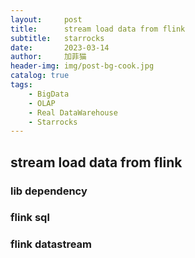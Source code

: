 ```yaml
---
layout:     post
title:      stream load data from flink
subtitle:   starrocks
date:       2023-03-14
author:     加菲猫
header-img: img/post-bg-cook.jpg
catalog: true
tags:
    - BigData
    - OLAP
    - Real DataWarehouse
    - Starrocks
---
```


## stream load data from flink


### lib dependency

### flink sql 


### flink datastream


### 